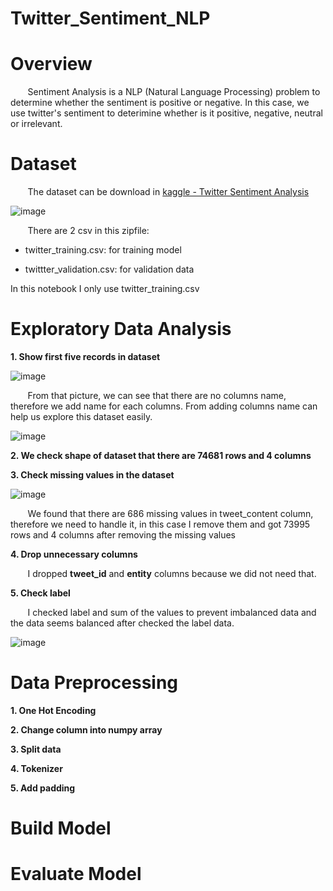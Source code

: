 # Twitter_Sentiment_NLP

# Overview

&nbsp;&nbsp;&nbsp;&nbsp;&nbsp;&nbsp; Sentiment Analysis is a NLP (Natural Language Processing) problem to determine whether the sentiment is positive or negative. In this case, we use twitter's sentiment to deterimine whether is it positive, negative, neutral or irrelevant. 


# Dataset

&nbsp;&nbsp;&nbsp;&nbsp;&nbsp;&nbsp; The dataset can be download in [kaggle - Twitter Sentiment Analysis](https://www.kaggle.com/datasets/jp797498e/twitter-entity-sentiment-analysis)

![image](https://user-images.githubusercontent.com/91602612/199688554-a88fbb04-c571-46ce-bf69-2c0b2a92ec96.png)

&nbsp;&nbsp;&nbsp;&nbsp;&nbsp;&nbsp; There are 2 csv in this zipfile:

* twitter_training.csv: for training model

* twittter_validation.csv: for validation data

In this notebook I only use twitter_training.csv 


# Exploratory Data Analysis

**1. Show first five records in dataset**

![image](https://user-images.githubusercontent.com/91602612/199879543-e2eccbed-af7c-4d35-8862-0b072dd7e42d.png)

&nbsp;&nbsp;&nbsp;&nbsp;&nbsp;&nbsp; From that picture, we can see that there are no columns name, therefore we add name for each columns. From adding columns name can help us explore this dataset easily.

![image](https://user-images.githubusercontent.com/91602612/199879727-9232496f-d2e9-4df2-99b6-ff59a06044df.png)

**2. We check shape of dataset that there are 74681 rows and 4 columns**

**3. Check missing values in the dataset**

![image](https://user-images.githubusercontent.com/91602612/199882470-1edc3073-039e-49af-9134-2a42c9fc0a39.png)

&nbsp;&nbsp;&nbsp;&nbsp;&nbsp;&nbsp; We found that there are 686 missing values in tweet_content column, therefore we need to handle it, in this case I remove them and got 73995 rows and 4 columns after removing the missing values

**4. Drop unnecessary columns**

&nbsp;&nbsp;&nbsp;&nbsp;&nbsp;&nbsp; I dropped **tweet_id** and **entity** columns because we did not need that.

**5. Check label**

&nbsp;&nbsp;&nbsp;&nbsp;&nbsp;&nbsp; I checked label and sum of the values to prevent imbalanced data and the data seems balanced after checked the label data.

![image](https://user-images.githubusercontent.com/91602612/199883252-c7460ff8-d4a8-4975-b73f-8f31c582a514.png)

# Data Preprocessing

**1. One Hot Encoding**

**2. Change column into numpy array**

**3. Split data**

**4. Tokenizer**

**5. Add padding**

# Build Model

# Evaluate Model
